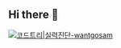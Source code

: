 ## Hi there 👋
[![코드트리|실력진단-wantgosam](https://banner.codetree.ai/v1/banner/wantgosam)](https://www.codetree.ai/profiles/wantgosam)

<!--
**hyonun321/hyonun321** is a ✨ _special_ ✨ repository because its `README.md` (this file) appears on your GitHub profile.

Here are some ideas to get you started:

- 🔭 I’m currently working on ...
- 🌱 I’m currently learning ...
- 👯 I’m looking to collaborate on ...
- 🤔 I’m looking for help with ...
- 💬 Ask me about ...
- 📫 How to reach me: ...
- 😄 Pronouns: ...
- ⚡ Fun fact: ...
-->
